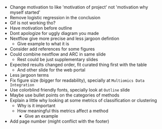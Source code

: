 - Change motivation to like 'motivation of project' not 'motivation why myself started'
- Remove logistic regression in the conclusion
- Gif is not working tho?
- Have motivation before outline
- Dont apologize for uggly diagram you made
- Nextflow give more precise and less jargoon defintion
    + Give example to what it is
- Consider add references for some figures
- Could combine nextflow and ARC in same slide
    + Rest could be just supplementary slides
- Expected results changed order, fit curated thing first with the table
    + And other slide for the web portal
- Less jargoon terms
- Fix figure size (bigger for readability), specially at `Multiomics Data Integration`
- Use colorblind friendly fonts, specially look at `Outline` slide
- Maybe use bullet points on the categories of methods
- Explain a little why looking at some metrics of classification or clustering
    + Why is it important
    + How meaningful this metrics affect a method
        + Give an example
- Add page number (might conflict with the footer)
